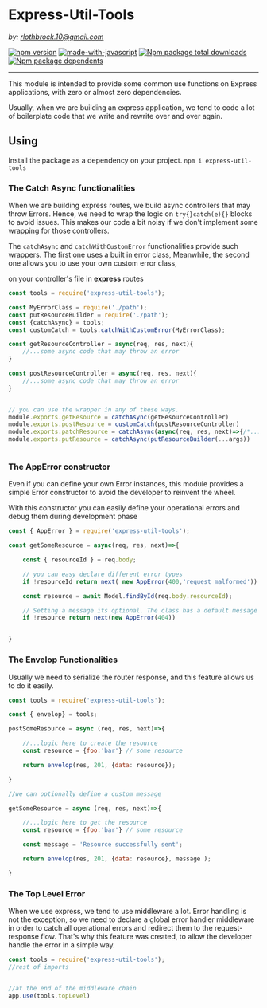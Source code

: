 # Express-Util-Tools

*by: rlothbrock.10@gmail.com*

[![npm version](https://badge.fury.io/js/express-util-tools.svg)](//npmjs.com/package/express-util-tools)
[![made-with-javascript](https://img.shields.io/badge/Made%20with-JavaScript-1f425f.svg)](https://www.javascript.com)
[![Npm package total downloads](https://badgen.net/npm/dt/express-util-tools)](https://npmjs.com/package/express-util-tools)
[![Npm package dependents](https://badgen.net/npm/dependents/express-util-tools)](https://npmjs.com/package/express-util-tools)
<hr>

This module is intended to provide some common use functions on Express applications, with zero or almost zero dependencies. 

Usually, when we are building an express application, we tend to code a lot of boilerplate code that we write and rewrite over and over again.

## Using

Install the package as a dependency on your project. 
` npm i express-util-tools `


### The Catch Async functionalities

When we are building express routes, we build async controllers that may throw Errors.
Hence, we need to wrap the logic on `try{}catch(e){}` blocks to avoid issues. 
This makes our code a bit noisy if we don't implement some wrapping for those controllers.

The `catchAsync` and `catchWithCustomError` functionalities provide such wrappers.
The first one uses a built in error class,
Meanwhile, the second one allows you to use your own custom error class,

on your controller's file in **express** routes

```javascript
const tools = require('express-util-tools');

const MyErrorClass = require('./path');
const putResourceBuilder = require('./path');
const {catchAsync} = tools; 
const customCatch = tools.catchWithCustomError(MyErrorClass);

const getResourceController = async(req, res, next){
    //...some async code that may throw an error
}

const postResourceController = async(req, res, next){
    //...some async code that may throw an error
}


// you can use the wrapper in any of these ways.
module.exports.getResource = catchAsync(getResourceController)
module.exports.postResource = customCatch(postResourceController)
module.exports.patchResource = catchAsync(async(req, res, next)=>{/*...code here...*/})
module.exports.putResource = catchAsync(putResourceBuilder(...args))



```



### The AppError constructor

Even if you can define your own Error instances, this module provides a simple Error constructor to avoid the developer to reinvent the wheel.

With this constructor you can easily define your operational errors and debug them during development phase

```javascript
const { AppError } = require('express-util-tools');

const getSomeResource = async(req, res, next)=>{

    const { resourceId } = req.body;

    // you can easy declare different error types
    if !resourceId return next( new AppError(400,'request malformed'))

    const resource = await Model.findById(req.body.resourceId);

    // Setting a message its optional. The class has a default message for each type.
    if !resource return next(new AppError(404))


}
```

### The Envelop Functionalities

Usually we need to serialize the router response, and this feature allows us to do it easily.

```javascript
const tools = require('express-util-tools');

const { envelop} = tools;

postSomeResource = async (req, res, next)=>{

    //...logic here to create the resource
    const resource = {foo:'bar'} // some resource

    return envelop(res, 201, {data: resource});

}

//we can optionally define a custom message

getSomeResource = async (req, res, next)=>{

    //...logic here to get the resource
    const resource = {foo:'bar'} // some resource

    const message = 'Resource successfully sent';

    return envelop(res, 201, {data: resource}, message );

}

```

### The Top Level Error

When we use express, we tend to use middleware a lot. Error handling is not the exception, so we need to declare a global error handler middleware in order to catch all operational errors and redirect them to the request-response flow.
That's why this feature was created, to allow the developer handle the error in a simple way.

```javascript
const tools = require('express-util-tools');
//rest of imports


//at the end of the middleware chain
app.use(tools.topLevel)

```
